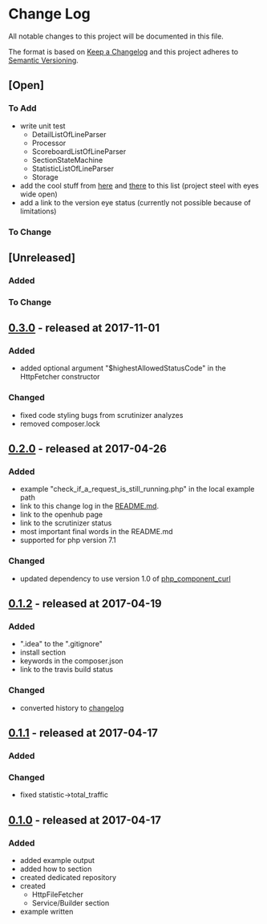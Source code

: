 # Change Log

All notable changes to this project will be documented in this file.

The format is based on [Keep a Changelog](http://keepachangelog.com/)
and this project adheres to [Semantic Versioning](http://semver.org/).

## [Open]

### To Add

* write unit test
    * DetailListOfLineParser
    * Processor
    * ScoreboardListOfLineParser
    * SectionStateMachine
    * StatisticListOfLineParser
    * Storage
* add the cool stuff from [here](https://github.com/bjhale/apache-status/blob/master/ApacheStatus.php) and [there](https://github.com/TomCan/server-status-parser) to this list (project steel with eyes wide open)
* add a link to the version eye status (currently not possible because of limitations)

### To Change

## [Unreleased]

### Added

### To Change

## [0.3.0](https://github.com/bazzline/php_component_apache_status_parser/tree/0.3.0) - released at 2017-11-01

### Added

* added optional argument "$highestAllowedStatusCode" in the HttpFetcher constructor

### Changed

* fixed code styling bugs from scrutinizer analyzes
* removed composer.lock

## [0.2.0](https://github.com/bazzline/php_component_apache_status_parser/tree/0.2.0) - released at 2017-04-26

### Added

* example "check_if_a_request_is_still_running.php" in the local example path
* link to this change log in the [README.md](https://github.com/bazzline/php_component_apache_status_parser/blob/master/README.md).
* link to the openhub page
* link to the scrutinizer status
* most important final words in the README.md
* supported for php version 7.1

### Changed

* updated dependency to use version 1.0 of [php_component_curl](https://github.com/bazzline/php_component_curl)

## [0.1.2](https://github.com/bazzline/php_component_apache_status_parser/tree/0.1.2) - released at 2017-04-19

### Added

* ".idea" to the ".gitignore"
* install section
* keywords in the composer.json
* link to the travis build status

### Changed

* converted history to [changelog](http://keepachangelog.com/en/0.3.0/)

## [0.1.1](https://github.com/bazzline/php_component_apache_status_parser/tree/0.1.1) - released at 2017-04-17

### Added

### Changed

* fixed statistic->total_traffic

## [0.1.0](https://github.com/bazzline/php_component_apache_status_parser/tree/0.1.0) - released at 2017-04-17

### Added

* added example output
* added how to section
* created dedicated repository
* created
    * HttpFileFetcher
    * Service/Builder section
* example written
